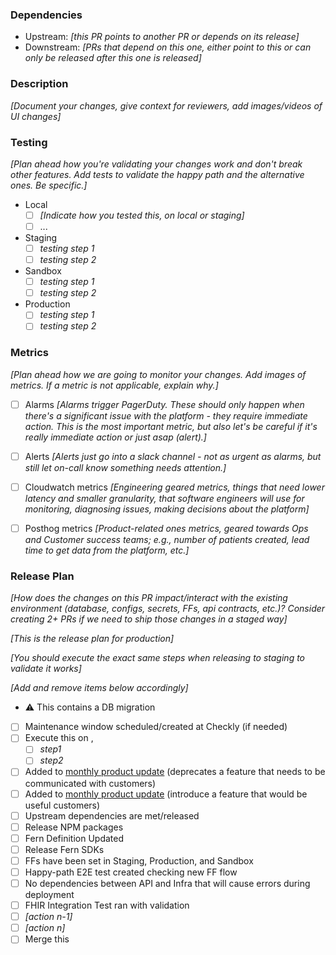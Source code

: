 ### Dependencies

- Upstream: _[this PR points to another PR or depends on its release]_
- Downstream: _[PRs that depend on this one, either point to this or can only be released after this one is released]_

### Description

_[Document your changes, give context for reviewers, add images/videos of UI changes]_

### Testing

_[Plan ahead how you're validating your changes work and don't break other features. Add tests to validate the happy
path and the alternative ones. Be specific.]_

- Local
  - [ ] _[Indicate how you tested this, on local or staging]_
  - [ ] ...
- Staging
  - [ ] _testing step 1_
  - [ ] _testing step 2_
- Sandbox
  - [ ] _testing step 1_
  - [ ] _testing step 2_
- Production
  - [ ] _testing step 1_
  - [ ] _testing step 2_

### Metrics

_[Plan ahead how we are going to monitor your changes. Add images of metrics. If a metric is not applicable, explain why.]_

- [ ] Alarms _[Alarms trigger PagerDuty. These should only happen when there's a significant issue with the platform - they require immediate action. This is the most important metric, but also let's be careful if it's really immediate action or just asap (alert).]_

- [ ] Alerts _[Alerts just go into a slack channel - not as urgent as alarms, but still let on-call know something needs attention.]_

- [ ] Cloudwatch metrics _[Engineering geared metrics, things that need lower latency and smaller granularity, that software engineers will use for monitoring, diagnosing issues, making decisions about the platform]_

- [ ] Posthog metrics _[Product-related ones metrics, geared towards Ops and Customer success teams; e.g., number of patients created, lead time to get data from the platform, etc.]_

### Release Plan

_[How does the changes on this PR impact/interact with the existing environment (database, configs, secrets, FFs, api contracts, etc.)?
Consider creating 2+ PRs if we need to ship those changes in a staged way]_

_[This is the release plan for production]_

_[You should execute the exact same steps when releasing to staging to validate it works]_

_[Add and remove items below accordingly]_

- :warning: This contains a DB migration
- [ ] Maintenance window scheduled/created at Checkly (if needed)
- [ ] Execute this on <env1>, <env2>
  - [ ] _step1_
  - [ ] _step2_
- [ ] Added to [monthly product update](https://www.notion.so/metriport/Customer-Updates-21b4e9d3ad5f4fd68db587a11db28cff?pvs=4) (deprecates a feature that needs to be communicated with customers)
- [ ] Added to [monthly product update](https://www.notion.so/metriport/Customer-Updates-21b4e9d3ad5f4fd68db587a11db28cff?pvs=4) (introduce a feature that would be useful customers)
- [ ] Upstream dependencies are met/released
- [ ] Release NPM packages
- [ ] Fern Definition Updated
- [ ] Release Fern SDKs
- [ ] FFs have been set in Staging, Production, and Sandbox
- [ ] Happy-path E2E test created checking new FF flow
- [ ] No dependencies between API and Infra that will cause errors during deployment
- [ ] FHIR Integration Test ran with validation
- [ ] _[action n-1]_
- [ ] _[action n]_
- [ ] Merge this
